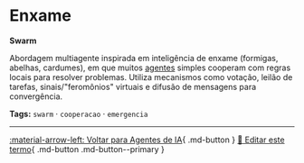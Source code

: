 # Enxame

**Swarm**

Abordagem multiagente inspirada em inteligência de enxame (formigas, abelhas, cardumes), em que muitos [agentes](../agentes-ia/agente.md) simples cooperam com regras locais para resolver problemas. Utiliza mecanismos como votação, leilão de tarefas, sinais/"feromônios" virtuais e difusão de mensagens para convergência.


**Tags:** `swarm` · `cooperacao` · `emergencia`

---

[:material-arrow-left: Voltar para Agentes de IA](index.md){ .md-button }
[📝 Editar este termo](https://github.com/seu-usuario/glossario-ia/edit/main/glossario.yaml){ .md-button .md-button--primary }
